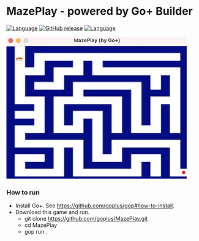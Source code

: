MazePlay - powered by Go+ Builder
=========

[![Language](https://img.shields.io/badge/language-Go+-blue.svg)](https://github.com/goplus/gop)
[![GitHub release](https://img.shields.io/github/v/tag/goplus/MazePlay.svg?label=release)](https://github.com/goplus/MazePlay/releases)
[![Language](https://img.shields.io/badge/game_engine-spx-green.svg)](https://github.com/goplus/spx)

![Screen Shot](assets/1.jpg)

### How to run

- Install Go+. See https://github.com/goplus/gop#how-to-install.
- Download this game and run.
  * git clone https://github.com/goplus/MazePlay.git
  * cd MazePlay
  * gop run .
